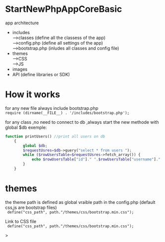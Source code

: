 # StartNewPhpAppCoreBasic
app architecture 
* includes  <br />-->classes (define all the classess of the app) <br />
          -->config.php (define all settings of the app) <br />
          -->bootstrap.php (inludes all classes and config file) <br />
* themes <br />-->CSS<br />
       -->JS <br/>
* images
* API (define libraries or SDK)

# How it works

for any new file always include bootstrap.php<br />
`require (dirname(__FILE__) . '/includes/bootstrap.php');`

for any class ,no need to connect to db ,always start the new methode with global $db
exemple: <br />
``` php
function printUsers() //print all users on db
	{
		global $db;
		$requestUsres=$db->query("select * from users ");
		while ($rowUsersTable=$requestUsres->fetch_array()) {
			echo $rowUsersTable["id"]." ".$rowUsersTable["username"]." ".$rowUsersTable["name"];
		}
	}
```
# themes 
the theme path is defined as global vraible path in the config.php (default css,js are bootstrap files)<br />
``` define("css_path", path."/themes/css/bootstrap.min.css");```

Link to CSS file <br />
``` define("css_path", path."/themes/css/bootstrap.min.css");```
<link rel="stylesheet" type="text/css" href=<?php echo css_path; ?>>







       
